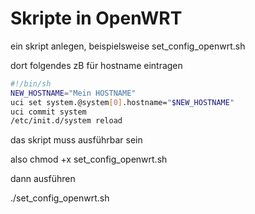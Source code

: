 # Skripte in OpenWRT

ein skript anlegen, beispielsweise set_config_openwrt.sh

dort folgendes zB für hostname eintragen

```bash
#!/bin/sh
NEW_HOSTNAME="Mein HOSTNAME"
uci set system.@system[0].hostname="$NEW_HOSTNAME"
uci commit system
/etc/init.d/system reload
```

das skript muss ausführbar sein

also chmod +x set_config_openwrt.sh

dann ausführen

./set_config_openwrt.sh
